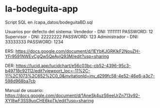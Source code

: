# la-bodeguita-app

Script SQL en /capa_datos/bodeguitaBD.sql

Usuarios por defecto del sistema:
Vendedor - DNI: 11111111 PASSWORD: 12
Supervisor - DNI: 22222222 PASSWORD: 123
Administrador - DNI: 33333333 PASSWORD: 1234

ERS: https://docs.google.com/document/d/1EYbKJGRKlkF2NouZH-YFr9591NWEvCgQw5QeAyjQ93M/edit?usp=sharing

DER: https://lucid.app/lucidchart/e56c03bc-cb52-4396-95c3-b49718c92112/edit?viewport_loc=-11%2C-11%2C1073%2C652%2C0_0&invitationId=inv_d299fc58-4e52-46e6-a3c7-598d968ba7cb

Manual de usuario: https://docs.google.com/document/d/1AneSk4uzS6eeUrZn713v92-XYl8wF3SS9uoCHE6kpTk/edit?usp=sharing

